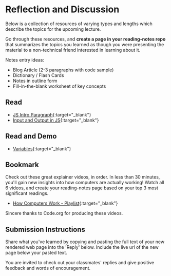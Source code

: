 # Reflection and Discussion

Below is a collection of resources of varying types and lengths which describe the topics for the upcoming lecture.  

Go through these resources, and **create a page in your reading-notes repo** that summarizes the topics you learned as though you were presenting the material to a non-technical friend interested in learning about it.

Notes entry ideas:

* Blog Article (2-3 paragraphs with code sample)
* Dictionary / Flash Cards
* Notes in outline form
* Fill-in-the-blank worksheet of key concepts

## Read

- [JS Intro Paragraph](https://developer.mozilla.org/en-US/docs/Web/JavaScript){:target="_blank"}
- [Input and Output in JS](https://code-maven.com/input-output-in-plain-javascript){:target="_blank"}

## Read and Demo

- [Variables](https://www.w3schools.com/js/js_variables.asp){:target="_blank"}

## Bookmark

Check out these great explainer videos, in order. In less than 30 minutes, you'll gain new insights into how computers are actually working! Watch all 6 videos, and create your reading-notes page based on your top 3 most significant readings.

* [How Computers Work - Playlist](https://www.youtube.com/playlist?list=PLzdnOPI1iJNcsRwJhvksEo1tJqjIqWbN-){:target="_blank"}

Sincere thanks to Code.org for producing these videos.

## Submission Instructions

Share what you've learned by copying and pasting the full text of your new rendered web page into the 'Reply' below. Include the live url of the new page below your pasted text.

You are invited to check out your classmates' replies and give positive feedback and words of encouragement.

